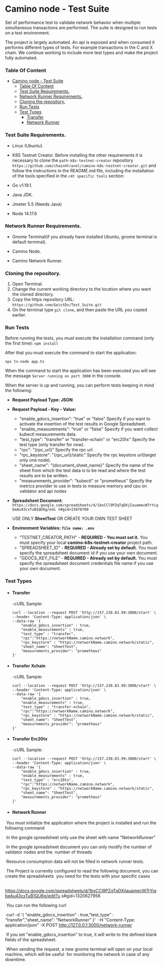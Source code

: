 # Camino node - Test Suite

Set of performance test to validate network behavior when multiple simultaneous transactions are performed. The suite is designed to run tests on a test environment.

The project is largely automated. An api is exposed and when consumed it performs different types of tests. 
For example transactions in the C and X chain. We continue working to include more test types and make the project fully automated.

### Table Of Content
- [Camino node - Test Suite](#camino-node---test-suite)
    + [Table Of Content](#table-of-content)
    + [Test Suite Requirements.](#test-suite-requirements)
    + [Network Runner Requirements.](#network-runner-requirements)
    + [Cloning the repository.](#cloning-the-repository)
    + [Run Tests](#run-tests)
    + [Test Types](#test-types)
      - [Transfer](#transfer)
      - [Network Runner](#network-runner)

### Test Suite Requirements.

- Linux (Ubuntu).

- K8S Testnet Creator.
  Before installing the other requirements it is necessary to clone the `path-k8s-testnet-creator` repository `https://github.com/chain4travel/camino-k8s-testnet-creator.git`  and follow the instructions in the README.md file, including the installation of the tools specified in the `c4t specific tools` section:

  [kubectl]: https://kubernetes.io/docs/tasks/tools/install-kubectl-linux/
  [gcloud]: https://cloud.google.com/sdk/docs/install#deb

- Go v1.19.1. 

  [Installation]: https://go.dev/doc/install

- Java JDK.

  [Installation]: https://www.java.com/en/download/help/linux_x64_install.html

- Jmeter 5.5 (Needs Java) 

  [Download]: https://jmeter.apache.org/download_jmeter.cgi

- Node 14.17.6

  [Download]: https://nodejs.org/ko/blog/release/v14.17.6/

  

### Network Runner Requirements.

- Gnome Terminal(if you already have installed Ubuntu, gnome terminal is default terminal).

- Camino Node.

  [Installation]: https://docs.camino.foundation/apps/nodes/run-camino-node

- Camino Network Runner.

  [Installation]: https://docs.camino.foundation/developer/build/create-a-local-test-network

   

### Cloning the repository.

1. Open Terminal.
2. Change the current working directory to the location where you want the cloned directory.
3. Copy the https repository URL:  `https://github.com/GeistDv/Test_Suite.git`
4. On the terminal type `git clone`, and then paste the URL you copied earlier.  

### Run Tests

Before running the tests, you must execute the installation command (only the first time): 
`npm install`

After that you must execute the command to start the application:

`npx ts-node app.ts`

When the command to start the application has been executed you will see the message `Server running on port 3000` in the console.

When the server is up and running, you can perform tests keeping in mind the following:

- **Request Payload Type: JSON**

- **Request Payload - Key - Value:**

  - "enable_gdocs_insertion": "true" or "false"
     Specify if you want to activate the insertion of the test results in Google Spreadsheet.
  - "enable_measurements": "true" or "false"
     Specify if you want collect kubectl measurements data.
  - "test_type": "transfer" or "transfer-xchain" or "erc20tx"
     Specify the test type (only transfer for now).
  - "rpc": "{rpc_url}"
     Specify the rpc url.
  - "rpc_keystore": "{rpc_url}/static"
     Specify the rpc keystore url(target only one node).
  - "sheet_name": "{document_sheet_name}"
     Specify the name of the sheet from which the test data is to be read and where the test results are 
     to be written.
  - "measurements_provider": "kubectl" or "prometheus"
     Specify the metrics provider to use in tests to measure memory and cpu on validator and api nodes

- **Spreadsheet Document:**  `https://docs.google.com/spreadsheets/d/1bxCCl9PZqTqDXjIauamecW7rYiqbeAu43cxTuB1QU6g/edi
  t#gid=15878760`

  USE ONLY **SheetTest** OR CREATE YOUR OWN TEST SHEET

- **Environment Variables: `file name: .env`**

  - "TESTNET_CREATOR_PATH" - **REQUIRED - You must set it.** 
     You must specify your local **camino-k8s-testnet-creator** project path.
  - "SPREADSHEET_ID" - **REQUIRED - Already set by default.**
     You must specify the spreadsheet document id if you use your own document.
  - "GDOCS_KEY_FILE" - **REQUIRED - Already set by default.**
     You must specify the spreadsheet document credentials file name if you use your own document.

  

### Test Types

- #### Transfer

  -cURL Sample:

  ```curl
  curl --location --request POST 'http://157.230.83.99:3000/start' \
  --header 'Content-Type: application/json' \
  --data-raw '{
      "enable_gdocs_insertion" : true,
      "enable_measurements" : true,
      "test_type" : "transfer",
      "rpc":"https://networkName.camino.network",
      "rpc_keystore" : "https://networkName.camino.network/static",
      "sheet_name": "SheetTest",
      "measurements_provider": "prometheus"
  }'
  ```
- #### Transfer Xchain

  -cURL Sample:

  ```curl
  curl --location --request POST 'http://157.230.83.99:3000/start' \
  --header 'Content-Type: application/json' \
  --data-raw '{
      "enable_gdocs_insertion" : true,
      "enable_measurements" : true,
      "test_type" : "transfer-xchain",
      "rpc":"https://networkName.camino.network",
      "rpc_keystore" : "https://networkName.camino.network/static",
      "sheet_name": "SheetTest",
      "measurements_provider": "prometheus"
  }'
  ```
- #### Transfer Erc20tx

  -cURL Sample:

  ```curl
  curl --location --request POST 'http://157.230.83.99:3000/start' \
  --header 'Content-Type: application/json' \
  --data-raw '{
      "enable_gdocs_insertion" : true,
      "enable_measurements" : true,
      "test_type" : "erc20tx",
      "rpc":"https://networkName.camino.network",
      "rpc_keystore" : "https://networkName.camino.network/static",
      "sheet_name": "SheetTest",
      "measurements_provider": "prometheus"
  }'
  ```

  

- #### Network Runner


​		You must initialize the application where the project is installed and run the following command

​		In the google spreadsheet only use the sheet with name "NetworkRunner"

​		In the google spreadsheet document you can only modify the number of validator nodes and the
​		number of threads

​		Resource consumption data will not be filled in network runner tests.

​		The Project is currently configured to read the following document, you can create the spreadsheets
​        you need for the tests with your specific cases


​     	https://docs.google.com/spreadsheets/d/1bxCCl9PZqTqDXjIauamecW7rYiqbeAu43cxTuB1QU6g/edit?u		s#gid=1320627956


​		You can run the following curl

​		curl -d '{ "enable_gdocs_insertion" : true,"test_type" : "transfer","sheet_name": "NetworkRunner" }' 
​    	-H  "Content-Type: application/json" -X POST http://127.0.0.1:3000/network-runner

​		If you set "enable_gdocs_insertion" to true, it will write to the defined blank fields of the spreadsheet.

​		When sending the request, a new gnome terminal will open on your local machine, which will be useful 
​		for monitoring the network in case of any downtime.




